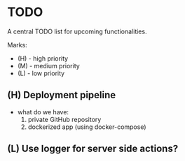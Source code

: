 # TODO

A central TODO list for upcoming functionalities.

Marks:
- (H) - high priority
- (M) - medium priority
- (L) - low priority

## (H) Deployment pipeline
- what do we have:
  1. private GitHub repository
  2. dockerized app (using docker-compose)

## (L) Use logger for server side actions?

